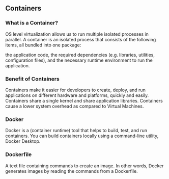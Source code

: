 
## Containers

### What is a Container?

OS level virtualization allows us to run multiple isolated processes in parallel. A container is an isolated process that consists of the following items, all bundled into one package:

the application code,
the required dependencies (e.g. libraries, utilities, configuration files), and
the necessary runtime environment to run the application.

### Benefit of Containers

Containers make it easier for developers to create, deploy, and run applications on different hardware and platforms, quickly and easily.
Containers share a single kernel and share application libraries.
Containers cause a lower system overhead as compared to Virtual Machines.

### Docker

Docker is a (container runtime) tool that helps to build, test, and run containers. You can build containers locally using a command-line utility, Docker Desktop. 

### Dockerfile

A text file containing commands to create an image. In other words, Docker generates images by reading the commands from a Dockerfile.
